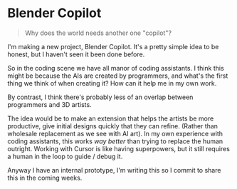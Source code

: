 # Blender Copilot

> Why does the world needs another one "copilot"?

I'm making a new project, Blender Copilot. It's a pretty simple idea to be honest, but I haven't seen it been done before.

So in the coding scene we have all manor of coding assistants. I think this might be because the AIs are created by programmers, and what's the first thing we think of when creating it? How can it help me in my own work.

By contrast, I think there's probably less of an overlap between programmers and 3D artists.

The idea would be to make an extension that helps the artists be more productive, give initial designs quickly that they can refine. (Rather than wholesale replacement as we see with AI art). In my own experience with coding assistants, this works _way better_ than trying to replace the human outright. Working with Cursor is like having superpowers, but it still requires a human in the loop to guide / debug it.

Anyway I have an internal prototype, I'm writing this so I commit to share this in the coming weeks.

